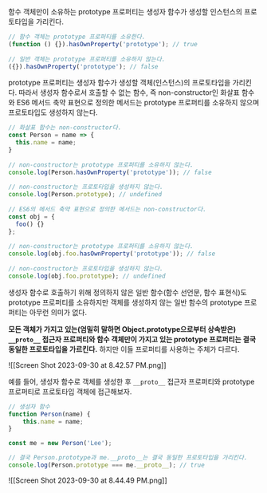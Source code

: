 함수 객체만이 소유하는 prototype 프로퍼티는 생성자 함수가 생성할 인스턴스의 프로토타입을 가리킨다.
```javascript
// 함수 객체는 prototype 프로퍼티를 소유한다.  
(function () {}).hasOwnProperty('prototype'); // true  
  
// 일반 객체는 prototype 프로퍼티를 소유하지 않는다.  
({}).hasOwnProperty('prototype'); // false
```

prototype 프로퍼티는 생성자 함수가 생성할 객체(인스턴스)의 프로토타입을 가리킨다. 따라서 생성자 함수로서 호출할 수 없는 함수, 즉 non-constructor인 화살표 함수와 ES6 메서드 축약 표현으로 정의한 메서드는 prototype 프로퍼티를 소유하지 않으며 프로토타입도 생성하지 않는다.

```javascript
// 화살표 함수는 non-constructor다.  
const Person = name => {  
  this.name = name;  
}  
  
// non-constructor는 prototype 프로퍼티를 소유하지 않는다.  
console.log(Person.hasOwnProperty('prototype')); // false  
  
// non-constructor는 프로토타입을 생성하지 않는다.  
console.log(Person.prototype); // undefined  
  
// ES6의 메서드 축약 표현으로 정의한 메서드는 non-constructor다.  
const obj = {  
  foo() {}  
};  
  
// non-constructor는 prototype 프로퍼티를 소유하지 않는다.  
console.log(obj.foo.hasOwnProperty('prototype')); // false  
  
// non-constructor는 프로토타입을 생성하지 않는다.  
console.log(obj.foo.prototype); // undefined
```

생성자 함수로 호출하기 위해 정의하지 않은 일반 함수(함수 선언문, 함수 표현식)도 prototype 프로퍼티를 소유하지만 객체를 생성하지 않는 일반 함수의 prototype 프로퍼티는 아무런 의미가 없다.

**모든 객체가 가지고 있는(엄밀히 말하면 Object.prototype으로부터 상속받은) `__proto__` 접근자 프로퍼티와 함수 객체만이 가지고 있는 prototype 프로퍼티는 결국 동일한 프로토타입을 가르킨다.** 하지만 이들 프로퍼티를 사용하는 주체가 다르다.

![[Screen Shot 2023-09-30 at 8.42.57 PM.png]]

예를 들어, 생성자 함수로 객체를 생성한 후 `__proto__` 접근자 프로퍼티와 prototype 프로퍼티로 프로토타입 객체에 접근해보자.

```javascript
// 생성자 함수
function Person(name) {
	this.name = name;
}

const me = new Person('Lee');

// 결국 Person.prototype과 me.__proto__는 결국 동일한 프로토타입을 가리킨다.
console.log(Person.prototype === me.__proto__); // true
```

![[Screen Shot 2023-09-30 at 8.44.49 PM.png]]
